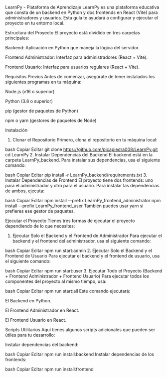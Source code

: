 LearnPy - Plataforma de Aprendizaje
LearnPy es una plataforma educativa que consta de un backend en Python y dos frontends en React (Vite) para administradores y usuarios. Esta guía te ayudará a configurar y ejecutar el proyecto en tu entorno local.

Estructura del Proyecto
El proyecto está dividido en tres carpetas principales:

Backend: Aplicación en Python que maneja la lógica del servidor.

Frontend Administrador: Interfaz para administradores (React + Vite).

Frontend Usuario: Interfaz para usuarios regulares (React + Vite).

Requisitos Previos
Antes de comenzar, asegúrate de tener instalados los siguientes programas en tu máquina:

Node.js (v16 o superior)

Python (3.8 o superior)

pip (gestor de paquetes de Python)

npm o yarn (gestores de paquetes de Node)

Instalación

1. Clonar el Repositorio
   Primero, clona el repositorio en tu máquina local:

bash
Copiar
Editar
git clone https://github.com/picapiedra008/LearnPy.git
cd LearnPy 2. Instalar Dependencias del Backend
El backend está en la carpeta LearnPy_backend. Para instalar sus dependencias, usa el siguiente comando:

bash
Copiar
Editar
pip install -r LearnPy_backend/requirements.txt 3. Instalar Dependencias de Frontend
El proyecto tiene dos frontends: uno para el administrador y otro para el usuario. Para instalar las dependencias de ambos, ejecuta:

bash
Copiar
Editar
npm install --prefix LearnPy_frontend_administrator
npm install --prefix LearnPy_frontend_user
También puedes usar yarn si prefieres ese gestor de paquetes.

Ejecutar el Proyecto
Tienes tres formas de ejecutar el proyecto dependiendo de lo que necesites:

1. Ejecutar Solo el Backend y el Frontend de Administrador
   Para ejecutar el backend y el frontend del administrador, usa el siguiente comando:

bash
Copiar
Editar
npm run start:admin 2. Ejecutar Solo el Backend y el Frontend de Usuario
Para ejecutar el backend y el frontend de usuario, usa el siguiente comando:

bash
Copiar
Editar
npm run start:user 3. Ejecutar Todo el Proyecto (Backend + Frontend Administrador + Frontend Usuario)
Para ejecutar todos los componentes del proyecto al mismo tiempo, usa:

bash
Copiar
Editar
npm run start:all
Este comando ejecutará:

El Backend en Python.

El Frontend Administrador en React.

El Frontend Usuario en React.

Scripts Utilitarios
Aquí tienes algunos scripts adicionales que pueden ser útiles para tu desarrollo:

Instalar dependencias del backend:

bash
Copiar
Editar
npm run install:backend
Instalar dependencias de los frontends:

bash
Copiar
Editar
npm run install:frontend
